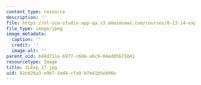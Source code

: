 ```yaml
---
content_type: resource
description: ''
file: https://ol-ocw-studio-app-qa.s3.amazonaws.com/courses/8-13-14-experimental-physics-i-ii-junior-lab-fall-2016-spring-2017/82c626a3e9b75ed4cfa9b7e41b5eb90a_JLExp_17.jpg
file_type: image/jpeg
image_metadata:
  caption: ''
  credit: ''
  image-alt: ''
parent_uid: b48d711e-6977-c6b6-a6c9-04ad05b71041
resourcetype: Image
title: JLExp_17.jpg
uid: 82c626a3-e9b7-5ed4-cfa9-b7e41b5eb90a
---
```


